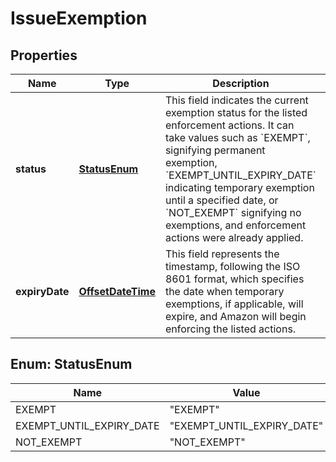 # IssueExemption

## Properties
Name | Type | Description | Notes
------------ | ------------- | ------------- | -------------
**status** | [**StatusEnum**](#StatusEnum) | This field indicates the current exemption status for the listed enforcement actions. It can take values such as &#x60;EXEMPT&#x60;, signifying permanent exemption, &#x60;EXEMPT_UNTIL_EXPIRY_DATE&#x60; indicating temporary exemption until a specified date, or &#x60;NOT_EXEMPT&#x60; signifying no exemptions, and enforcement actions were already applied. | 
**expiryDate** | [**OffsetDateTime**](OffsetDateTime.md) | This field represents the timestamp, following the ISO 8601 format, which specifies the date when temporary exemptions, if applicable, will expire, and Amazon will begin enforcing the listed actions. |  [optional]

<a name="StatusEnum"></a>
## Enum: StatusEnum
Name | Value
---- | -----
EXEMPT | &quot;EXEMPT&quot;
EXEMPT_UNTIL_EXPIRY_DATE | &quot;EXEMPT_UNTIL_EXPIRY_DATE&quot;
NOT_EXEMPT | &quot;NOT_EXEMPT&quot;
